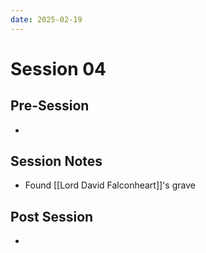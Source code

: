 ```yaml
---
date: 2025-02-19
---
```

# Session 04
## Pre-Session
- 
## Session Notes
- Found  [[Lord David Falconheart]]'s grave
## Post Session
- 